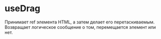 # useDrag

Принимает ref элемента HTML, а затем делает его перетаскиваемым.
Возвращает логическое сообщение о том, перемещается элемент или нет.